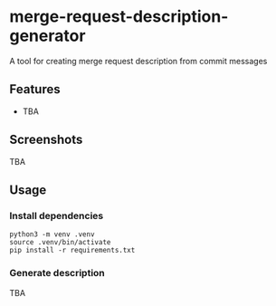 # merge-request-description-generator
A tool for creating merge request description from commit messages

## Features
- TBA

## Screenshots
TBA

## Usage
### Install dependencies
```
python3 -m venv .venv
source .venv/bin/activate
pip install -r requirements.txt
```

### Generate description
TBA
